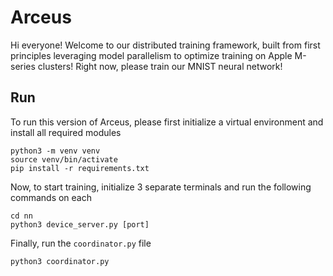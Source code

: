 # Arceus

Hi everyone! Welcome to our distributed training framework, built from first principles leveraging model parallelism to optimize training on Apple M-series clusters! Right now, please train our MNIST neural network!

## Run
To run this version of Arceus, please first initialize a virtual environment and install all required modules
```shell
python3 -m venv venv
source venv/bin/activate
pip install -r requirements.txt
```

Now, to start training, initialize 3 separate terminals and run the following commands on each
```
cd nn
python3 device_server.py [port]
```

Finally, run the `coordinator.py` file
```
python3 coordinator.py
```